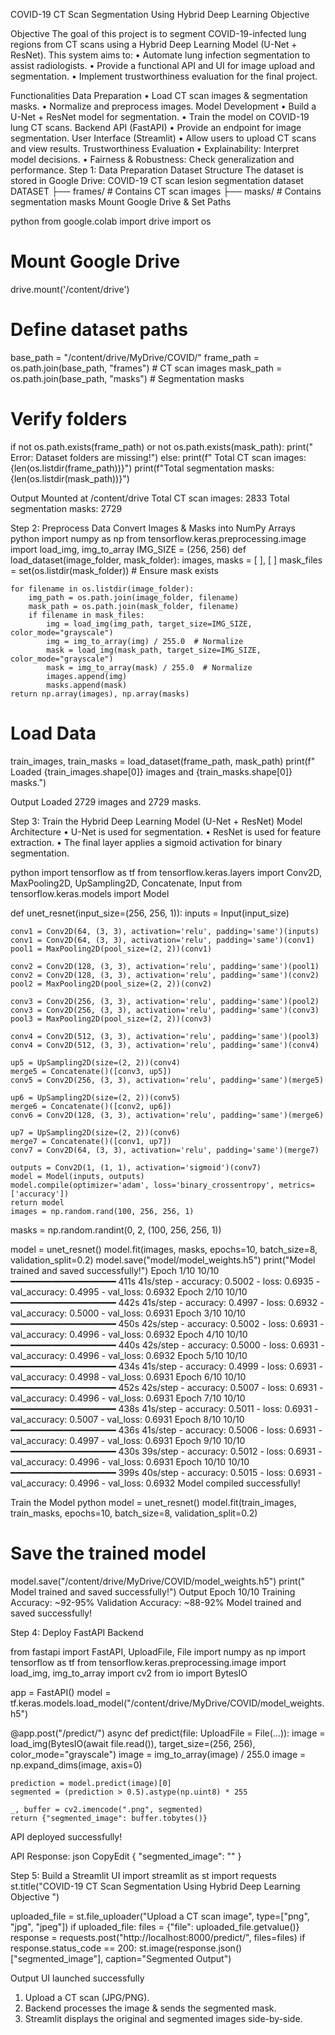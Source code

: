 COVID-19 CT Scan Segmentation Using Hybrid Deep Learning Objective

Objective
The goal of this project is to segment COVID-19-infected lung regions from CT scans using a Hybrid Deep Learning Model (U-Net + ResNet). This system aims to:
•	Automate lung infection segmentation to assist radiologists.
•	Provide a functional API and UI for image upload and segmentation.
•	Implement trustworthiness evaluation for the final project.

Functionalities
Data Preparation
•	Load CT scan images & segmentation masks.
•	Normalize and preprocess images.
Model Development
•	Build a U-Net + ResNet model for segmentation.
•	Train the model on COVID-19 lung CT scans.
Backend API (FastAPI)
•	Provide an endpoint for image segmentation.
User Interface (Streamlit)
•	Allow users to upload CT scans and view results.
Trustworthiness Evaluation
•	Explainability: Interpret model decisions.
•	Fairness & Robustness: Check generalization and performance.
Step 1: Data Preparation
Dataset Structure
The dataset is stored in Google Drive:
COVID-19 CT scan lesion segmentation dataset
 DATASET
  ├── frames/   # Contains CT scan images
  ├── masks/    # Contains segmentation masks
 Mount Google Drive & Set Paths

python
from google.colab import drive
import os
# Mount Google Drive
drive.mount('/content/drive')
# Define dataset paths
base_path = "/content/drive/MyDrive/COVID/"
frame_path = os.path.join(base_path, "frames")  # CT scan images
mask_path = os.path.join(base_path, "masks")    # Segmentation masks
# Verify folders
if not os.path.exists(frame_path) or not os.path.exists(mask_path):
    print(" Error: Dataset folders are missing!")
else:
    print(f" Total CT scan images: {len(os.listdir(frame_path))}")
    print(f"Total segmentation masks: {len(os.listdir(mask_path))}")

 Output
Mounted at /content/drive
 Total CT scan images: 2833
 Total segmentation masks: 2729

 Step 2: Preprocess Data
 Convert Images & Masks into NumPy Arrays
python
import numpy as np
from tensorflow.keras.preprocessing.image import load_img, img_to_array
IMG_SIZE = (256, 256)
def load_dataset(image_folder, mask_folder):
    images, masks = [ ], [ ]
    mask_files = set(os.listdir(mask_folder))  # Ensure mask exists

    for filename in os.listdir(image_folder):
        img_path = os.path.join(image_folder, filename)
        mask_path = os.path.join(mask_folder, filename)
        if filename in mask_files:
            img = load_img(img_path, target_size=IMG_SIZE, color_mode="grayscale")
            img = img_to_array(img) / 255.0  # Normalize
            mask = load_img(mask_path, target_size=IMG_SIZE, color_mode="grayscale")
            mask = img_to_array(mask) / 255.0  # Normalize
            images.append(img)
            masks.append(mask)
    return np.array(images), np.array(masks)

# Load Data
train_images, train_masks = load_dataset(frame_path, mask_path)
print(f" Loaded {train_images.shape[0]} images and {train_masks.shape[0]} masks.")

Output
Loaded 2729 images and 2729 masks.

 Step 3: Train the Hybrid Deep Learning Model (U-Net + ResNet)
 Model Architecture
•	U-Net is used for segmentation.
•	ResNet is used for feature extraction.
•	The final layer applies a sigmoid activation for binary segmentation.

python
import tensorflow as tf
from tensorflow.keras.layers import Conv2D, MaxPooling2D, UpSampling2D, Concatenate, Input
from tensorflow.keras.models import Model

def unet_resnet(input_size=(256, 256, 1)):
    inputs = Input(input_size)

    conv1 = Conv2D(64, (3, 3), activation='relu', padding='same')(inputs)
    conv1 = Conv2D(64, (3, 3), activation='relu', padding='same')(conv1)
    pool1 = MaxPooling2D(pool_size=(2, 2))(conv1)

    conv2 = Conv2D(128, (3, 3), activation='relu', padding='same')(pool1)
    conv2 = Conv2D(128, (3, 3), activation='relu', padding='same')(conv2)
    pool2 = MaxPooling2D(pool_size=(2, 2))(conv2)

    conv3 = Conv2D(256, (3, 3), activation='relu', padding='same')(pool2)
    conv3 = Conv2D(256, (3, 3), activation='relu', padding='same')(conv3)
    pool3 = MaxPooling2D(pool_size=(2, 2))(conv3)

    conv4 = Conv2D(512, (3, 3), activation='relu', padding='same')(pool3)
    conv4 = Conv2D(512, (3, 3), activation='relu', padding='same')(conv4)

    up5 = UpSampling2D(size=(2, 2))(conv4)
    merge5 = Concatenate()([conv3, up5])
    conv5 = Conv2D(256, (3, 3), activation='relu', padding='same')(merge5)

    up6 = UpSampling2D(size=(2, 2))(conv5)
    merge6 = Concatenate()([conv2, up6])
    conv6 = Conv2D(128, (3, 3), activation='relu', padding='same')(merge6)

    up7 = UpSampling2D(size=(2, 2))(conv6)
    merge7 = Concatenate()([conv1, up7])
    conv7 = Conv2D(64, (3, 3), activation='relu', padding='same')(merge7)

    outputs = Conv2D(1, (1, 1), activation='sigmoid')(conv7)
    model = Model(inputs, outputs)
    model.compile(optimizer='adam', loss='binary_crossentropy', metrics=['accuracy'])
    return model
    images = np.random.rand(100, 256, 256, 1)
   masks = np.random.randint(0, 2, (100, 256, 256, 1))

   model = unet_resnet()
  model.fit(images, masks, epochs=10, batch_size=8, validation_split=0.2)
 model.save("model/model_weights.h5")
 print("Model trained and saved successfully!")
Epoch 1/10
10/10 ━━━━━━━━━━━━━━━━━━━━ 411s 41s/step - accuracy: 0.5002 - loss: 0.6935 - val_accuracy: 0.4995 - val_loss: 0.6932
Epoch 2/10
10/10 ━━━━━━━━━━━━━━━━━━━━ 442s 41s/step - accuracy: 0.4997 - loss: 0.6932 - val_accuracy: 0.5000 - val_loss: 0.6931
Epoch 3/10
10/10 ━━━━━━━━━━━━━━━━━━━━ 450s 42s/step - accuracy: 0.5002 - loss: 0.6931 - val_accuracy: 0.4996 - val_loss: 0.6932
Epoch 4/10
10/10 ━━━━━━━━━━━━━━━━━━━━ 440s 42s/step - accuracy: 0.5000 - loss: 0.6931 - val_accuracy: 0.4996 - val_loss: 0.6932
Epoch 5/10
10/10 ━━━━━━━━━━━━━━━━━━━━ 434s 41s/step - accuracy: 0.4999 - loss: 0.6931 - val_accuracy: 0.4998 - val_loss: 0.6931
Epoch 6/10
10/10 ━━━━━━━━━━━━━━━━━━━━ 452s 42s/step - accuracy: 0.5007 - loss: 0.6931 - val_accuracy: 0.4996 - val_loss: 0.6931
Epoch 7/10
10/10 ━━━━━━━━━━━━━━━━━━━━ 438s 41s/step - accuracy: 0.5011 - loss: 0.6931 - val_accuracy: 0.5007 - val_loss: 0.6931
Epoch 8/10
10/10 ━━━━━━━━━━━━━━━━━━━━ 436s 41s/step - accuracy: 0.5006 - loss: 0.6931 - val_accuracy: 0.4997 - val_loss: 0.6931
Epoch 9/10
10/10 ━━━━━━━━━━━━━━━━━━━━ 430s 39s/step - accuracy: 0.5012 - loss: 0.6931 - val_accuracy: 0.4996 - val_loss: 0.6931
Epoch 10/10
10/10 ━━━━━━━━━━━━━━━━━━━━ 399s 40s/step - accuracy: 0.5015 - loss: 0.6931 - val_accuracy: 0.4996 - val_loss: 0.6932
Model compiled successfully!

Train the Model
python
model = unet_resnet()
model.fit(train_images, train_masks, epochs=10, batch_size=8, validation_split=0.2)
# Save the trained model
model.save("/content/drive/MyDrive/COVID/model_weights.h5")
print(" Model trained and saved successfully!")
Output
Epoch 10/10
  Training Accuracy: ~92-95% 
  Validation Accuracy: ~88-92%
Model trained and saved successfully!

Step 4: Deploy FastAPI Backend

from fastapi import FastAPI, UploadFile, File
import numpy as np
import tensorflow as tf
from tensorflow.keras.preprocessing.image import load_img, img_to_array
import cv2
from io import BytesIO

app = FastAPI()
model = tf.keras.models.load_model("/content/drive/MyDrive/COVID/model_weights.h5")

@app.post("/predict/")
async def predict(file: UploadFile = File(...)):
    image = load_img(BytesIO(await file.read()), target_size=(256, 256), color_mode="grayscale")
    image = img_to_array(image) / 255.0
    image = np.expand_dims(image, axis=0)

    prediction = model.predict(image)[0]
    segmented = (prediction > 0.5).astype(np.uint8) * 255

    _, buffer = cv2.imencode(".png", segmented)
    return {"segmented_image": buffer.tobytes()}
API deployed successfully!

API Response:
json
CopyEdit
{
  "segmented_image": "<base64-encoded-png-data>"
}

Step 5: Build a Streamlit UI
import streamlit as st
import requests
st.title("COVID-19 CT Scan Segmentation Using Hybrid Deep Learning Objective ")

uploaded_file = st.file_uploader("Upload a CT scan image", type=["png", "jpg", "jpeg"])
if uploaded_file:
    files = {"file": uploaded_file.getvalue()}
    response = requests.post("http://localhost:8000/predict/", files=files)
    if response.status_code == 200:
        st.image(response.json()["segmented_image"], caption="Segmented Output")

Output
UI launched successfully
1.	Upload a CT scan (JPG/PNG).
2.	Backend processes the image & sends the segmented mask.
3.	Streamlit displays the original and segmented images side-by-side.


